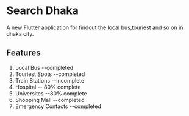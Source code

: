 # Search Dhaka

A new Flutter application for findout the local bus,touriest and so on in dhaka city.

## Features
1. Local Bus --completed
2. Touriest Spots --completed
3. Train Stations --incomplete
4. Hospital -- 80% complete
5. Universites --80% complete
6. Shopping Mall --completed
7. Emergency Contacts --completed



